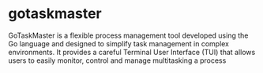 # gotaskmaster
GoTaskMaster is a flexible process management tool developed using the Go language and designed to simplify task management in complex environments. It provides a careful Terminal User Interface (TUI) that allows users to easily monitor, control and manage multitasking a process
